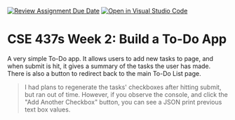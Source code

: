 [![Review Assignment Due Date](https://classroom.github.com/assets/deadline-readme-button-24ddc0f5d75046c5622901739e7c5dd533143b0c8e959d652212380cedb1ea36.svg)](https://classroom.github.com/a/hVfz7S7L)
[![Open in Visual Studio Code](https://classroom.github.com/assets/open-in-vscode-718a45dd9cf7e7f842a935f5ebbe5719a5e09af4491e668f4dbf3b35d5cca122.svg)](https://classroom.github.com/online_ide?assignment_repo_id=13518495&assignment_repo_type=AssignmentRepo)
# CSE 437s Week 2: Build a To-Do App
A very simple To-Do app. It allows users to add new tasks to page, and when submit is hit, it gives a summary of the tasks the user has made. There is also a button to redirect back to the main To-Do List page. 
> I had plans to regenerate the tasks' checkboxes after hitting submit, but ran out of time. However, if you observe the console, and click the "Add Another Checkbox" button, you can see a JSON print previous text box values. 

